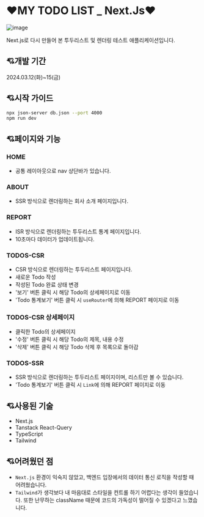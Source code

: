 # ❤️MY TODO LIST _ Next.Js❤️
![image](https://github.com/redberry0217/myTodoList_nextJs/assets/153061626/b22b3a40-92b2-4672-9ae4-ee0d49eac8b3)

Next.js로 다시 만들어 본 투두리스트 및 렌더링 테스트 애플리케이션입니다.

## 💘개발 기간

2024.03.12(화)~15(금)

## 💘시작 가이드

```bash
npx json-server db.json --port 4000
npm run dev
```

## 💘페이지와 기능

### HOME
  * 공통 레이아웃으로 nav 상단바가 있습니다.
### ABOUT
  * SSR 방식으로 렌더링하는 회사 소개 페이지입니다.
### REPORT
  * ISR 방식으로 렌더링하는 투두리스트 통계 페이지입니다.
  * 10초마다 데이터가 업데이트됩니다.
### TODOS-CSR
  * CSR 방식으로 렌더링하는 투두리스트 페이지입니다.
  * 새로운 Todo 작성
  * 작성된 Todo 완료 상태 변경
  * '보기' 버튼 클릭 시 해당 Todo의 상세페이지로 이동
  * 'Todo 통계보기' 버튼 클릭 시 `useRouter`에 의해 REPORT 페이지로 이동
### TODOS-CSR 상세페이지
  * 클릭한 Todo의 상세페이지
  * '수정' 버튼 클릭 시 해당 Todo의 제목, 내용 수정
  * '삭제' 버튼 클릭 시 해당 Todo 삭제 후 목록으로 돌아감
### TODOS-SSR
  * SSR 방식으로 렌더링하는 투두리스트 페이지이며, 리스트만 볼 수 있습니다.
  * 'Todo 통계보기' 버튼 클릭 시 `Link`에 의해 REPORT 페이지로 이동
    
## 💘사용된 기술
  * Next.js
  * Tanstack React-Query
  * TypeScript
  * Tailwind

## 💘어려웠던 점
  * `Next.js` 환경이 익숙지 않았고, 백엔드 입장에서의 데이터 통신 로직을 작성할 때 어려웠습니다.
  * `Tailwind`가 생각보다 내 마음대로 스타일을 컨트롤 하기 어렵다는 생각이 들었습니다. 또한 난무하는 className 때문에 코드의 가독성이 떨어질 수 있겠다고 느꼈습니다.
